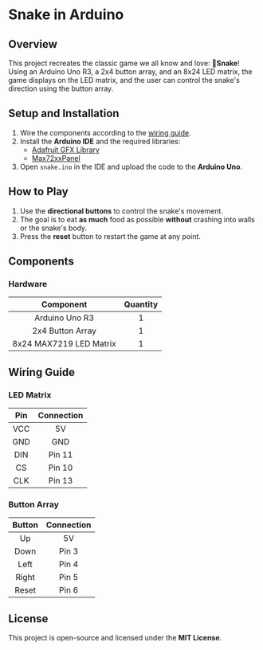 # Snake in Arduino

## Overview

This project recreates the classic game we all know and love: 🐍**Snake**! Using an Arduino Uno R3, a 2x4 button array, and an 8x24 LED matrix, the game displays on the LED matrix, and the user can control the snake's direction using the button array.

## Setup and Installation
1. Wire the components according to the [wiring guide](#wiring-guide).
2. Install the **Arduino IDE** and the required libraries:
   - [Adafruit GFX Library](https://github.com/adafruit/Adafruit-GFX-Library)
   - [Max72xxPanel](https://github.com/markruys/arduino-Max72xxPanel?tab=readme-ov-file)
4. Open `snake.ino` in the IDE and upload the code to the **Arduino Uno**.

## How to Play
1. Use the **directional buttons** to control the snake's movement.
2. The goal is to eat **as much** food as possible **without** crashing into walls or the snake's body.
3. Press the **reset** button to restart the game at any point.

## Components

### Hardware
Component | Quantity
:-:|:-:
Arduino Uno R3|1
2x4 Button Array|1
8x24 MAX7219 LED Matrix|1

## Wiring Guide

### LED Matrix
Pin | Connection
:-:|:-:
VCC|5V
GND|GND
DIN|Pin 11
CS|Pin 10
CLK|Pin 13

### Button Array
Button | Connection
:-:|:-:
Up|5V
Down|Pin 3
Left|Pin 4
Right|Pin 5
Reset|Pin 6

## License
This project is open-source and licensed under the **MIT License**.
